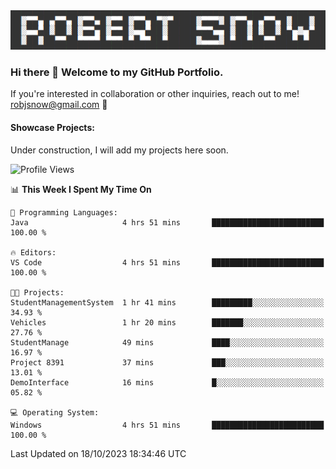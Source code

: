 <img alt="myname" src="assets/name.png" />

### Hi there 👋 Welcome to my GitHub Portfolio.
If you're interested in collaboration or other inquiries, reach out to me!  robjsnow@gmail.com  :briefcase:

#### Showcase Projects:

Under construction, I will add my projects here soon.

<!--START_SECTION:waka-->
![Profile Views](http://img.shields.io/badge/Profile%20Views-3-blue)

📊 **This Week I Spent My Time On** 

```text
💬 Programming Languages: 
Java                     4 hrs 51 mins       █████████████████████████   100.00 % 

🔥 Editors: 
VS Code                  4 hrs 51 mins       █████████████████████████   100.00 % 

🐱‍💻 Projects: 
StudentManagementSystem  1 hr 41 mins        █████████░░░░░░░░░░░░░░░░   34.93 % 
Vehicles                 1 hr 20 mins        ███████░░░░░░░░░░░░░░░░░░   27.76 % 
StudentManage            49 mins             ████░░░░░░░░░░░░░░░░░░░░░   16.97 % 
Project 8391             37 mins             ███░░░░░░░░░░░░░░░░░░░░░░   13.01 % 
DemoInterface            16 mins             █░░░░░░░░░░░░░░░░░░░░░░░░   05.82 % 

💻 Operating System: 
Windows                  4 hrs 51 mins       █████████████████████████   100.00 % 
```


 Last Updated on 18/10/2023 18:34:46 UTC
<!--END_SECTION:waka-->

<!--
**robjsnow/robjsnow** is a ✨ _special_ ✨ repository because its `README.md` (this file) appears on your GitHub profile.

Here are some ideas to get you started:

- 🔭 I’m currently working on ...
- 🌱 I’m currently learning ...
- 👯 I’m looking to collaborate on ...
- 🤔 I’m looking for help with ...
- 💬 Ask me about ...
- 📫 How to reach me: ...
- 😄 Pronouns: ...
- ⚡ Fun fact: ...
-->
